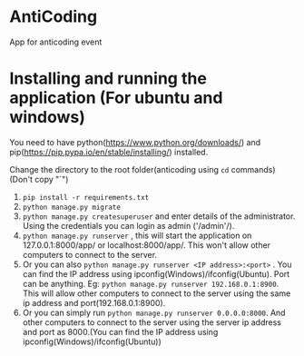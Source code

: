 # AntiCoding
App for anticoding event
# Installing and running the application (For ubuntu and windows)
You need to have python(https://www.python.org/downloads/) and pip(https://pip.pypa.io/en/stable/installing/) installed.

Change the directory to the root folder(anticoding using `cd` commands)
(Don't copy "`")
1. `pip install -r requirements.txt`	
2. `python manage.py migrate`
3. `python manage.py createsuperuser` and enter details of the administrator. Using the credentials you can login as admin ('/admin'/).
4. `python manage.py runserver` , this will start the application on 127.0.0.1:8000/app/ or localhost:8000/app/. This won't allow other computers to connect to the server.
5. Or you can also `python manage.py runserver <IP address>:<port>` . You can find the IP address using ipconfig(Windows)/ifconfig(Ubuntu). Port can be anything.
	Eg: `python manage.py runserver 192.168.0.1:8900`. This will allow other computers to connect to the server using the same ip address and port(192.168.0.1:8900).
6. Or you can simply run `python manage.py runserver 0.0.0.0:8000`. And other computers to connect to the server using the server ip address and port as 8000.(You can find the IP address using ipconfig(Windows)/ifconfig(Ubuntu))
